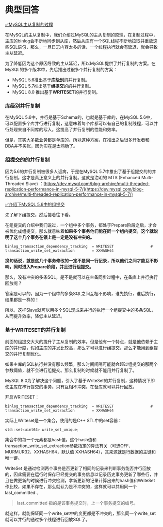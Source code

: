# 典型回答

[✅MySQL主从复制的过程](https://www.yuque.com/hollis666/fo22bm/hoi4ql?view=doc_embed)

在MySQL的主从复制中，我们介绍过MySQL的主从复制的原理，在复制过程中，主库的binlog会不断地同步到从库，然后从库有一个SQL线程不断地拉取并重放这些SQL语句，那么，一旦日志内容太多的话，一个线程执行就会有延迟，就会导致主从延迟。

为了降低因为这个原因导致的主从延迟，所以MySQL提供了并行复制的方案。在MySQL的多个版本中，先后推出过很多个并行复制的方案：

- MySQL 5.6推出基于**库级别**的并行复制。
- MySQL 5.7推出基于**组提交**的的并行复制。
- MySQL 8.0 推出基于**WRITESET**的并行复制。

### 库级别并行复制

在MySQL 5.6中，并行是基于Schema的，也就是基于库的，在MySQL 5.6中，可以配置多个库并行进行复制，这意味着每个库都可以有自己的复制线程，可以并行处理来自不同库的写入。这提高了并行复制的性能和效率。

但是，其实大多数业务都是单库的，所以这种方案，在推出之后很多开发者和DBA并不买账，因为实在是太鸡肋了。

### 组提交的的并行复制

因为5.6的并行复制被很多人诟病，于是在MySQL 5.7中推出了基于组提交的的并行复制，这才是真正意义上的并行复制。这就是注明的 MTS (Enhanced Multi-Threaded Slave) ：[https://dev.mysql.com/blog-archive/multi-threaded-replication-performance-in-mysql-5-7/](https://dev.mysql.com/blog-archive/multi-threaded-replication-performance-in-mysql-5-7/)

[✅介绍下MySQL 5.6中的组提交](https://www.yuque.com/hollis666/fo22bm/bb860tpuha0cuza2?view=doc_embed)

先了解下组提交，然后接着往下看。

在组提交的介绍中我们说过，一个组中多个事务，都处于Prepare阶段之后，才会被优化成组提交。那么就意味着**如果多个事务他们能在同一个组内提交，这个就说明了这个几个事务在锁上是一定是没有冲突的。**
```java
binlog_transaction_dependency_tracking  = WRITESET                 #    COMMIT_ORDER          
transaction_write_set_extraction        = XXHASH64

```
**换句话说，就是这几个事务修改的一定不是同一行记录，所以他们之间才能互不影响，同时进入Prepare阶段，并且进行组提交。**

那么，没有冲突的多条SQL，是不是就可以在主备同步过程中，在备库上并行执行回放呢？

答案是可以的，因为一个组中的多条SQL之间互相不影响，谁先执行，谁后执行，结果都是一样的！

所以，这样Slave就可以用多个SQL现成来并行的执行一个组提交中的多条SQL，从而提升效率，降低主从延迟。

### 基于WRITESET的并行复制

前面的组提交大大的提升了主从复制的效率，但是他有一个特点，就是他依赖于主库的并行度，假如主库的并发比较高，那么才可以进行组提交，那么才能用到组提交的并行复制优化。

如果主库的SQL执行并没有那么频繁，那么时间间隔可能就会超过组提交的那两个参数阈值，就不会进行组提交。那么复制的时候就不能用并行复制了。

MySQL 8.0为了解决这个问题，引入了基于WriteSet的并行复制，这种情况下即使主库在串行提交的事务，只有互相不冲突，在备库就可以并行回放。

开启WRITESET：
```java
binlog_transaction_dependency_tracking  = WRITESET                 #    COMMIT_ORDER          
transaction_write_set_extraction        = XXHASH64
```

实际上Writeset是一个集合，使用的是C++ STL中的set容器：

```java
std::set<uint64> write_set_unique;
```

集合中的每一个元素都是hash值，这个hash值和transaction_write_set_extraction参数指定的算法有关（可选OFF、MURMUR32、XXHASH64，默认值 XXHASH64），其来源就是行数据的主键和唯一键。

WriteSet 是通过检测两个事务是否更新了相同的记录来判断事务能否并行回放的，因此需要在运行时保存已经提交的事务信息以记录历史事务更新了哪些行，并且在做更新的时候进行冲突检测，拿新更新的记录计算出来的hash值和WriteSet作比较，如果不存在，那么就认为是不冲突的，这样就可以共用同一个last_committed 、

>  last_committed 指的是该事务提交时，上一个事务提交的编号。



就这样，就能保证同一个write_set中的变更都是不冲突的，那么同一个write_set就可以并行的通过多个线程进行回放SQL了。
